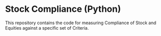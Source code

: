 # Stock Compliance (Python)

This repository contains the code for measuring Compliance of Stock and Equities against a specific set of Criteria.
